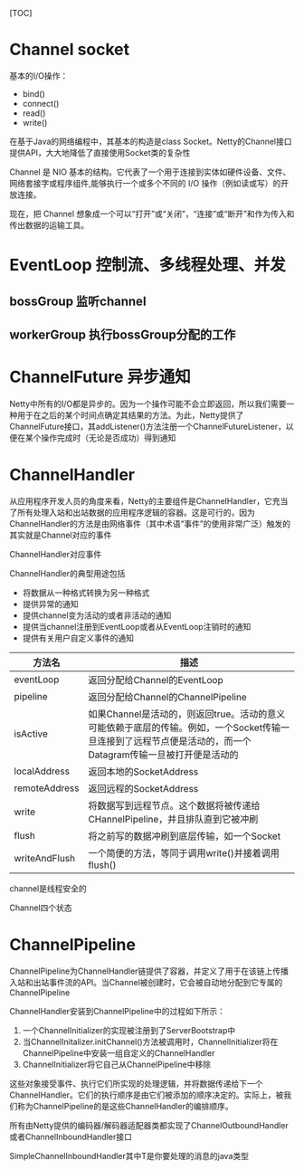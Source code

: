 [TOC]

# Channel socket
基本的I/O操作：
+ bind()
+ connect()
+ read()
+ write()

在基于Java的网络编程中，其基本的构造是class Socket。Netty的Channel接口提供API，大大地降低了直接使用Socket类的复杂性

Channel 是 NIO 基本的结构。它代表了一个用于连接到实体如硬件设备、文件、网络套接字或程序组件,能够执行一个或多个不同的 I/O 操作（例如读或写）的开放连接。

现在，把 Channel 想象成一个可以“打开”或“关闭”，“连接”或“断开”和作为传入和传出数据的运输工具。

# EventLoop 控制流、多线程处理、并发
## bossGroup 监听channel
## workerGroup 执行bossGroup分配的工作

# ChannelFuture 异步通知
Netty中所有的I/O都是异步的。因为一个操作可能不会立即返回，所以我们需要一种用于在之后的某个时间点确定其结果的方法。为此，Netty提供了ChannelFuture接口，其addListener()方法注册一个ChannelFutureListener，以便在某个操作完成时（无论是否成功）得到通知

# ChannelHandler
从应用程序开发人员的角度来看，Netty的主要组件是ChannelHandler，它充当了所有处理入站和出站数据的应用程序逻辑的容器。这是可行的，因为ChannelHandler的方法是由网络事件（其中术语“事件”的使用非常广泛）触发的
其实就是Channel对应的事件

ChannelHandler对应事件

ChannelHandler的典型用途包括
+ 将数据从一种格式转换为另一种格式
+ 提供异常的通知
+ 提供channel变为活动的或者非活动的通知
+ 提供当channel注册到EventLoop或者从EventLoop注销时的通知
+ 提供有关用户自定义事件的通知


|    方法名     |                                                               描述                                                                |
| ------------ | -------------------------------------------------------------------------------------------------------------------------------- |
| eventLoop    | 返回分配给Channel的EventLoop                                                                                                        |
| pipeline     | 返回分配给Channel的ChannelPipeline                                                                                                  |
| isActive     | 如果Channel是活动的，则返回true。活动的意义可能依赖于底层的传输。例如，一个Socket传输一旦连接到了远程节点便是活动的，而一个Datagram传输一旦被打开便是活动的 |
| localAddress | 返回本地的SocketAddress                                                                                                             |
| remoteAddress | 返回远程的SocketAddress                                                                                                             |
| write         | 将数据写到远程节点。这个数据将被传递给CHannelPipeline，并且排队直到它被冲刷|
| flush         |          将之前写的数据冲刷到底层传输，如一个Socket                                                                                                                        |
| writeAndFlush |                              一个简便的方法，等同于调用write()并接着调用flush()                                                                                                    |

channel是线程安全的

Channel四个状态

# ChannelPipeline
ChannelPipeline为ChannelHandler链提供了容器，并定义了用于在该链上传播入站和出站事件流的API。当Channel被创建时，它会被自动地分配到它专属的ChannelPipeline

ChannelHandler安装到ChannelPipeline中的过程如下所示：
1. 一个ChannelInitializer的实现被注册到了ServerBootstrap中
2. 当ChannelInitalizer.initChannel()方法被调用时，ChannelInitializer将在ChannelPipeline中安装一组自定义的ChannelHandler
3. ChannelInitializer将它自己从ChannelPipeline中移除

这些对象接受事件、执行它们所实现的处理逻辑，并将数据传递给下一个ChannelHandler。它们的执行顺序是由它们被添加的顺序决定的。实际上，被我们称为ChannelPipeline的是这些ChannelHandler的编排顺序。

所有由Netty提供的编码器/解码器适配器类都实现了ChannelOutboundHandler或者ChannelInboundHandler接口

SimpleChannelInboundHandler<T>其中T是你要处理的消息的java类型
